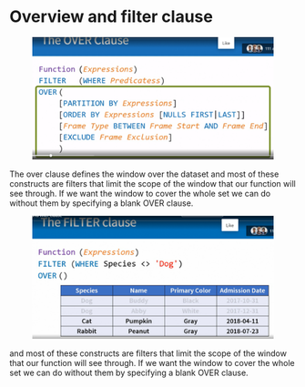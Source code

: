 # Overview and filter clause

<figure><img src="../.gitbook/assets/image (16) (1).png" alt=""><figcaption></figcaption></figure>

The over clause defines the window over the dataset and most of these constructs are filters that limit the scope of the window that our function will see through. If we want the window to cover the whole set we can do without them by specifying a blank OVER clause.

<figure><img src="../.gitbook/assets/image (17) (1).png" alt=""><figcaption></figcaption></figure>

and most of these constructs are filters that limit the scope of the window that our function will see through. If we want the window to cover the whole set we can do without them by specifying a blank OVER clause.
